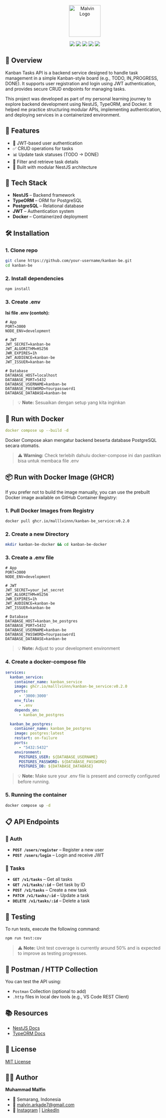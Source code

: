 <p align="center">
  <a href="https://malv-store.my.id" target="_blank">
    <img src="https://nestjs.com/img/logo-small.svg" width="100" alt="Malvin Logo" />
  </a>
</p>

<p align="center">
  <img src="https://img.shields.io/badge/author-Muhammad%20Malfin-blueviolet" />
  <img src="https://img.shields.io/badge/framework-nestjs-red" />
  <img src="https://img.shields.io/badge/deployment-docker-green" />
  <img src="https://img.shields.io/badge/type-REST%20API-blue" />
  <img src="https://img.shields.io/badge/license-MIT-yellow" />
</p>

## 📌 Overview

Kanban Tasks API is a backend service designed to handle task management in a simple Kanban-style board (e.g., TODO, IN_PROGRESS, DONE). It supports user registration and login using JWT authentication, and provides secure CRUD endpoints for managing tasks.

This project was developed as part of my personal learning journey to explore backend development using NestJS, TypeORM, and Docker. It helped me practice structuring modular APIs, implementing authentication, and deploying services in a containerized environment.
## 🚀 Features

- 🔐 JWT-based user authentication
- ✅ CRUD operations for tasks
- 📊 Update task statuses (TODO → DONE)
- 🔄 Filter and retrieve task details
- 🧩 Built with modular NestJS architecture
## 🧰 Tech Stack

- **NestJS** – Backend framework
- **TypeORM** – ORM for PostgreSQL
- **PostgreSQL** – Relational database
- **JWT** – Authentication system
- **Docker** – Containerized deployment
## 🛠️ Installation

### 1. Clone repo
```bash
git clone https://github.com/your-username/kanban-be.git
cd kanban-be
```

### 2. Install dependencies
```bash
npm install
```

### 3. Create .env
**Isi file .env (contoh):**
```env
# App
PORT=3000
NODE_ENV=development

# JWT
JWT_SECRET=kanban-be
JWT_ALGORITHM=HS256
JWR_EXPIRES=1h
JWT_AUDIENCE=kanban-be
JWT_ISSUER=kanban-be

# Database
DATABASE_HOST=localhost
DATABASE_PORT=5432
DATABASE_USERNAME=kanban-be
DATABASE_PASSWORD=Yourpassword1
DATABASE_DATABASE=kanban-be
```
> 💡 **Note:** Sesuaikan dengan setup yang kita inginkan
## 🐳 Run with Docker
```yml
docker compose up --build -d
```
Docker Compose akan mengatur backend beserta database PostgreSQL secara otomatis.
> ⚠️ **Warning:** Check terlebih dahulu docker-compose ini dan pastikan bisa untuk membaca file .env

## 📦 Run with Docker Image (GHCR)
If you prefer not to build the image manually, you can use the prebuilt Docker image available on GitHub Container Registry:
### 1. Pull Docker Images from Registry
```bash
docker pull ghcr.io/malllvinnn/kanban-be_service:v0.2.0
```
### 2. Create a new Directory
```bash
mkdir kanban-be-docker && cd kanban-be-docker
```
### 3. Create a .env file
```env
# App
PORT=3000
NODE_ENV=development

# JWT
JWT_SECRET=your_jwt_secret
JWT_ALGORITHM=HS256
JWR_EXPIRES=1h
JWT_AUDIENCE=kanban-be
JWT_ISSUER=kanban-be

# Database
DATABASE_HOST=kanban_be_postgres
DATABASE_PORT=5432
DATABASE_USERNAME=kanban-be
DATABASE_PASSWORD=Yourpassword1
DATABASE_DATABASE=kanban-be
```
> 💡 **Note:** Adjust to your development environment
### 4. Create a docker-compose file
```yaml
services:
  kanban_service:
    container_name: kanban_service
    image: ghcr.io/malllvinnn/kanban-be_service:v0.2.0
    ports:
      - '3000:3000'
    env_file:
      - .env
    depends_on:
      - kanban_be_postgres

  kanban_be_postgres:
    container_name: kanban_be_postgres
    image: postgres:latest
    restart: on-failure
    ports:
      - "5432:5432"
    environment:
      POSTGRES_USER: ${DATABASE_USERNAME}
      POSTGRES_PASSWORD: ${DATABASE_PASSWORD}
      POSTGRES_DB: ${DATABASE_DATABASE}
```
> 💡 **Note:** Make sure your .env file is present and correctly configured before running.
### 5. Running the container
```bash
docker compose up -d
```
## 📋 API Endpoints
### 🔐 Auth
- **`POST /users/register`** – Register a new user
- **`POST /users/login`** – Login and receive JWT
### 📌 Tasks
- **`GET /v1/tasks`** – Get all tasks
- **`GET /v1/tasks/:id`** – Get task by ID
- **`POST /v1/tasks`** – Create a new task
- **`PATCH /v1/tasks/:id`** – Update a task
- **`DELETE /v1/tasks/:id`** – Delete a task
## 🧪 Testing
To run tests, execute the following command:
```bash
npm run test:cov
```
> ⚠️ **Note:** Unit test coverage is currently around 50% and is expected to improve as testing progresses.

## 📎 Postman / HTTP Collection
You can test the API using:
- `Postman` Collection (optional to add)
- `.http` files in local dev tools (e.g., VS Code REST Client)
## 📚 Resources
- [NestJS Docs](https://docs.nestjs.com/)
- [TypeORM Docs](https://typeorm.io/)
## 📄 License

[MIT License](https://choosealicense.com/licenses/mit/)


## 👨‍💻 Author
**Muhammad Malfin**
- 📍 Semarang, Indonesia
- 📧 [malvin.arkade7@gmail.com]()
- 🔗 [Instagram](https://www.instagram.com/malllvinnn/) | [LinkedIn](https://www.linkedin.com/in/muhammad-malfin-8642241b8/)
